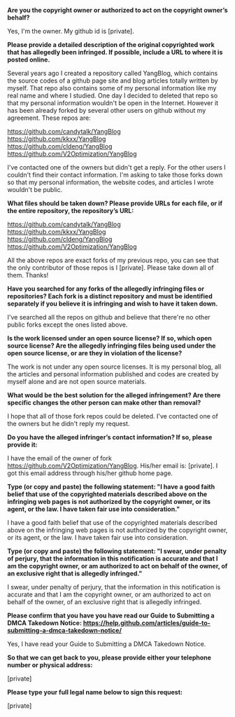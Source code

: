 **Are you the copyright owner or authorized to act on the copyright owner’s behalf?**  

Yes, I'm the owner. My github id is [private].

**Please provide a detailed description of the original copyrighted work that has allegedly been infringed. If possible, include a URL to where it is posted online.**  

Several years ago I created a repository called YangBlog, which contains the source codes of a github page site and blog articles totally written by myself. That repo also contains some of my personal information like my real name and where I studied. One day I decided to deleted that repo so that my personal information wouldn't be open in the Internet. However it has been already forked by several other users on github without my agreement. These repos are:

https://github.com/candytalk/YangBlog  
https://github.com/kkxx/YangBlog  
https://github.com/cldeng/YangBlog  
https://github.com/V2Optimization/YangBlog  

I've contacted one of the owners but didn't get a reply. For the other users I couldn't find their contact information. I'm asking to take those forks down so that my personal information, the website codes, and articles I wrote wouldn't be public.

**What files should be taken down? Please provide URLs for each file, or if the entire repository, the repository’s URL:** 

https://github.com/candytalk/YangBlog  
https://github.com/kkxx/YangBlog  
https://github.com/cldeng/YangBlog  
https://github.com/V2Optimization/YangBlog  

All the above repos are exact forks of my previous repo, you can see that the only contributor of those repos is I [private]. Please take down all of them. Thanks!

**Have you searched for any forks of the allegedly infringing files or repositories? Each fork is a distinct repository and must be identified separately if you believe it is infringing and wish to have it taken down.**

I've searched all the repos on github and believe that there're no other public forks except the ones listed above.

**Is the work licensed under an open source license? If so, which open source license? Are the allegedly infringing files being used under the open source license, or are they in violation of the license?**

The work is not under any open source licenses. It is my personal blog, all the articles and personal information published and codes are created by myself alone and are not open source materials.

**What would be the best solution for the alleged infringement? Are there specific changes the other person can make other than removal?**

I hope that all of those fork repos could be deleted. I've contacted one of the owners but he didn't reply my request.

**Do you have the alleged infringer’s contact information? If so, please provide it:**

I have the email of the owner of fork https://github.com/V2Optimization/YangBlog. His/her email is: [private]. I got this email address through his/her github home page.

**Type (or copy and paste) the following statement: "I have a good faith belief that use of the copyrighted materials described above on the infringing web pages is not authorized by the copyright owner, or its agent, or the law. I have taken fair use into consideration."**

I have a good faith belief that use of the copyrighted materials described above on the infringing web pages is not authorized by the copyright owner, or its agent, or the law. I have taken fair use into consideration.

**Type (or copy and paste) the following statement: "I swear, under penalty of perjury, that the information in this notification is accurate and that I am the copyright owner, or am authorized to act on behalf of the owner, of an exclusive right that is allegedly infringed."**

I swear, under penalty of perjury, that the information in this notification is accurate and that I am the copyright owner, or am authorized to act on behalf of the owner, of an exclusive right that is allegedly infringed.

**Please confirm that you have you have read our Guide to Submitting a DMCA Takedown Notice: https://help.github.com/articles/guide-to-submitting-a-dmca-takedown-notice/**

Yes, I have read your Guide to Submitting a DMCA Takedown Notice.

**So that we can get back to you, please provide either your telephone number or physical address:**

[private]

**Please type your full legal name below to sign this request:**

[private]
